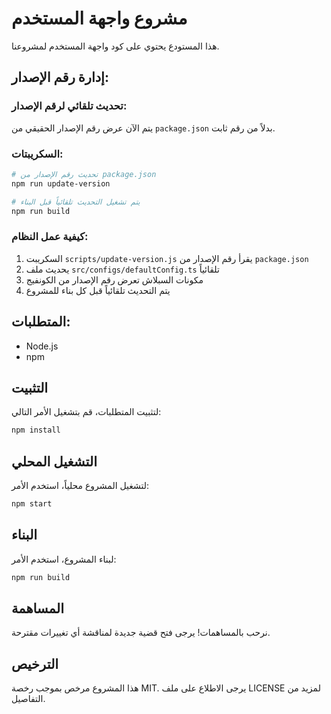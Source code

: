 # مشروع واجهة المستخدم

هذا المستودع يحتوي على كود واجهة المستخدم لمشروعنا.

## إدارة رقم الإصدار:

### تحديث تلقائي لرقم الإصدار:
يتم الآن عرض رقم الإصدار الحقيقي من `package.json` بدلاً من رقم ثابت.

### السكريبتات:
```bash
# تحديث رقم الإصدار من package.json
npm run update-version

# يتم تشغيل التحديث تلقائياً قبل البناء
npm run build
```

### كيفية عمل النظام:
1. السكريبت `scripts/update-version.js` يقرأ رقم الإصدار من `package.json`
2. يحديث ملف `src/configs/defaultConfig.ts` تلقائياً
3. مكونات السبلاش تعرض رقم الإصدار من الكونفيج
4. يتم التحديث تلقائياً قبل كل بناء للمشروع

## المتطلبات:

- Node.js
- npm

## التثبيت

لتثبيت المتطلبات، قم بتشغيل الأمر التالي:

```bash
npm install
```

## التشغيل المحلي

لتشغيل المشروع محلياً، استخدم الأمر:

```bash
npm start
```

## البناء

لبناء المشروع، استخدم الأمر:

```bash
npm run build
```

## المساهمة

نرحب بالمساهمات! يرجى فتح قضية جديدة لمناقشة أي تغييرات مقترحة.

## الترخيص

هذا المشروع مرخص بموجب رخصة MIT. يرجى الاطلاع على ملف LICENSE لمزيد من التفاصيل.